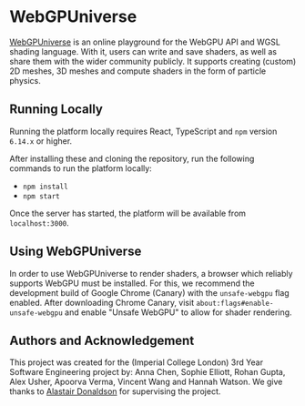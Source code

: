 # WebGPUniverse

[WebGPUniverse](https://webgpuniverse.netlify.app) is an online playground for the WebGPU API and WGSL shading language. With it, users can write and save
shaders, as well as share them with the wider community publicly. It supports creating (custom) 2D meshes, 3D meshes
and compute shaders in the form of particle physics.

## Running Locally

Running the platform locally requires React, TypeScript and `npm` version `6.14.x` or higher.

After installing these and cloning the repository, run the following commands to run the platform locally:

- `npm install`
- `npm start`

Once the server has started, the platform will be available from `localhost:3000`.

## Using WebGPUniverse

In order to use WebGPUniverse to render shaders, a browser which reliably supports WebGPU must be installed. For this, we recommend the
development build of Google Chrome (Canary) with the `unsafe-webgpu` flag enabled. After downloading Chrome Canary, visit
`about:flags#enable-unsafe-webgpu` and enable "Unsafe WebGPU" to allow for  shader rendering.

## Authors and Acknowledgement

This project was created for the (Imperial College London) 3rd Year Software Engineering project by: Anna Chen, Sophie Elliott, Rohan Gupta, Alex Usher, Apoorva Verma, Vincent Wang and Hannah
Watson. We give thanks to [Alastair Donaldson](https://www.github.com/afd) for supervising the project.
